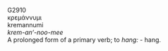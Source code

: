 <body>
  <p>G2910<br>  κρεμάννυμι  <br> kremannumi  <br><i>krem-an‘-noo-mee </i><br>A prolonged form of a primary verb; to <i>hang:</i> - hang.<br></p>
 </body>
